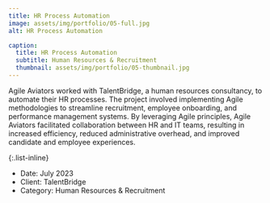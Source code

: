 ```yaml
---
title: HR Process Automation
image: assets/img/portfolio/05-full.jpg
alt: HR Process Automation

caption:
  title: HR Process Automation
  subtitle: Human Resources & Recruitment
  thumbnail: assets/img/portfolio/05-thumbnail.jpg
---
```

Agile Aviators worked with TalentBridge, a human resources consultancy, to automate their HR processes. The project involved implementing Agile methodologies to streamline recruitment, employee onboarding, and performance management systems. By leveraging Agile principles, Agile Aviators facilitated collaboration between HR and IT teams, resulting in increased efficiency, reduced administrative overhead, and improved candidate and employee experiences.

{:.list-inline}
- Date: July 2023
- Client: TalentBridge
- Category: Human Resources & Recruitment


